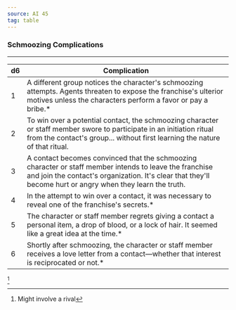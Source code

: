 ```yaml
---
source: AI 45
tag: table
---
```


### Schmoozing Complications
---
|d6|Complication|
|----|------------|
|1|A different group notices the character's schmoozing attempts. Agents threaten to expose the franchise's ulterior motives unless the characters perform a favor or pay a bribe.* |
|2|To win over a potential contact, the schmoozing character or staff member swore to participate in an initiation ritual from the contact's group... without first learning the nature of that ritual.|
|3|A contact becomes convinced that the schmoozing character or staff member intends to leave the franchise and join the contact's organization. It's clear that they'll become hurt or angry when they learn the truth.|
|4|In the attempt to win over a contact, it was necessary to reveal one of the franchise's secrets.* |
|5|The character or staff member regrets giving a contact a personal item, a drop of blood, or a lock of hair. It seemed like a great idea at the time.* |
|6|Shortly after schmoozing, the character or staff member receives a love letter from a contact—whether that interest is reciprocated or not.* |
[^1] 

[^1]: Might involve a rival
